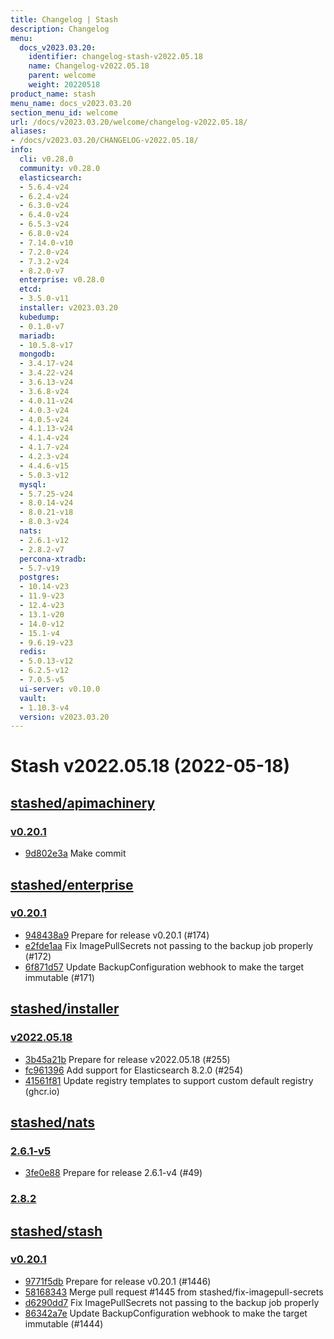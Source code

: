 ```yaml
---
title: Changelog | Stash
description: Changelog
menu:
  docs_v2023.03.20:
    identifier: changelog-stash-v2022.05.18
    name: Changelog-v2022.05.18
    parent: welcome
    weight: 20220518
product_name: stash
menu_name: docs_v2023.03.20
section_menu_id: welcome
url: /docs/v2023.03.20/welcome/changelog-v2022.05.18/
aliases:
- /docs/v2023.03.20/CHANGELOG-v2022.05.18/
info:
  cli: v0.28.0
  community: v0.28.0
  elasticsearch:
  - 5.6.4-v24
  - 6.2.4-v24
  - 6.3.0-v24
  - 6.4.0-v24
  - 6.5.3-v24
  - 6.8.0-v24
  - 7.14.0-v10
  - 7.2.0-v24
  - 7.3.2-v24
  - 8.2.0-v7
  enterprise: v0.28.0
  etcd:
  - 3.5.0-v11
  installer: v2023.03.20
  kubedump:
  - 0.1.0-v7
  mariadb:
  - 10.5.8-v17
  mongodb:
  - 3.4.17-v24
  - 3.4.22-v24
  - 3.6.13-v24
  - 3.6.8-v24
  - 4.0.11-v24
  - 4.0.3-v24
  - 4.0.5-v24
  - 4.1.13-v24
  - 4.1.4-v24
  - 4.1.7-v24
  - 4.2.3-v24
  - 4.4.6-v15
  - 5.0.3-v12
  mysql:
  - 5.7.25-v24
  - 8.0.14-v24
  - 8.0.21-v18
  - 8.0.3-v24
  nats:
  - 2.6.1-v12
  - 2.8.2-v7
  percona-xtradb:
  - 5.7-v19
  postgres:
  - 10.14-v23
  - 11.9-v23
  - 12.4-v23
  - 13.1-v20
  - 14.0-v12
  - 15.1-v4
  - 9.6.19-v23
  redis:
  - 5.0.13-v12
  - 6.2.5-v12
  - 7.0.5-v5
  ui-server: v0.10.0
  vault:
  - 1.10.3-v4
  version: v2023.03.20
---
```


# Stash v2022.05.18 (2022-05-18)


## [stashed/apimachinery](https://github.com/stashed/apimachinery)

### [v0.20.1](https://github.com/stashed/apimachinery/releases/tag/v0.20.1)

- [9d802e3a](https://github.com/stashed/apimachinery/commit/9d802e3a) Make commit



## [stashed/enterprise](https://github.com/stashed/enterprise)

### [v0.20.1](https://github.com/stashed/enterprise/releases/tag/v0.20.1)

- [948438a9](https://github.com/stashed/enterprise/commit/948438a9) Prepare for release v0.20.1 (#174)
- [e2fde1aa](https://github.com/stashed/enterprise/commit/e2fde1aa) Fix ImagePullSecrets not passing to the backup job properly (#172)
- [6f871d57](https://github.com/stashed/enterprise/commit/6f871d57) Update BackupConfiguration webhook to make the target immutable (#171)



## [stashed/installer](https://github.com/stashed/installer)

### [v2022.05.18](https://github.com/stashed/installer/releases/tag/v2022.05.18)

- [3b45a21b](https://github.com/stashed/installer/commit/3b45a21b) Prepare for release v2022.05.18 (#255)
- [fc961396](https://github.com/stashed/installer/commit/fc961396) Add support for Elasticsearch 8.2.0 (#254)
- [41561f81](https://github.com/stashed/installer/commit/41561f81) Update registry templates to support custom default registry (ghcr.io)



## [stashed/nats](https://github.com/stashed/nats)

### [2.6.1-v5](https://github.com/stashed/nats/releases/tag/2.6.1-v5)

- [3fe0e88](https://github.com/stashed/nats/commit/3fe0e88) Prepare for release 2.6.1-v4 (#49)


### [2.8.2](https://github.com/stashed/nats/releases/tag/2.8.2)




## [stashed/stash](https://github.com/stashed/stash)

### [v0.20.1](https://github.com/stashed/stash/releases/tag/v0.20.1)

- [9771f5db](https://github.com/stashed/stash/commit/9771f5db) Prepare for release v0.20.1 (#1446)
- [58168343](https://github.com/stashed/stash/commit/58168343) Merge pull request #1445 from stashed/fix-imagepull-secrets
- [d6290dd7](https://github.com/stashed/stash/commit/d6290dd7) Fix ImagePullSecrets not passing to the backup job properly
- [86342a7e](https://github.com/stashed/stash/commit/86342a7e) Update BackupConfiguration webhook to make the target immutable (#1444)




